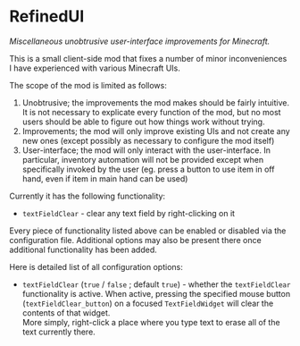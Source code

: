 # RefinedUI

*Miscellaneous unobtrusive user-interface improvements for Minecraft.*

This is a small client-side mod that fixes a number of minor inconveniences I have experienced with various Minecraft UIs.  

The scope of the mod is limited as follows:

1. Unobtrusive; the improvements the mod makes should be fairly intuitive.  It is not necessary to explicate every function of the mod, but no most users should be able to figure out how things work without trying.
1. Improvements; the mod will only improve existing UIs and not create any new ones (except possibly as necessary to configure the mod itself)
1. User-interface; the mod will only interact with the user-interface.  In particular, inventory automation will not be provided except when specifically invoked by the user (eg. press a button to use item in off hand, even if item in main hand can be used)

Currently it has the following functionality:

- `textFieldClear` - clear any text field by right-clicking on it

Every piece of functionality listed above can be enabled or disabled via the configuration file.  Additional options may also be present there once additional functionality has been added.

Here is detailed list of all configuration options:

- `textFieldClear` (`true` / `false` ; default `true`) - whether the `textFieldClear` functionality is active.  When active, pressing the specified mouse button (`textFieldClear_button`) on a focused `TextFieldWidget` will clear the contents of that widget.  
More simply, right-click a place where you type text to erase all of the text currently there.
